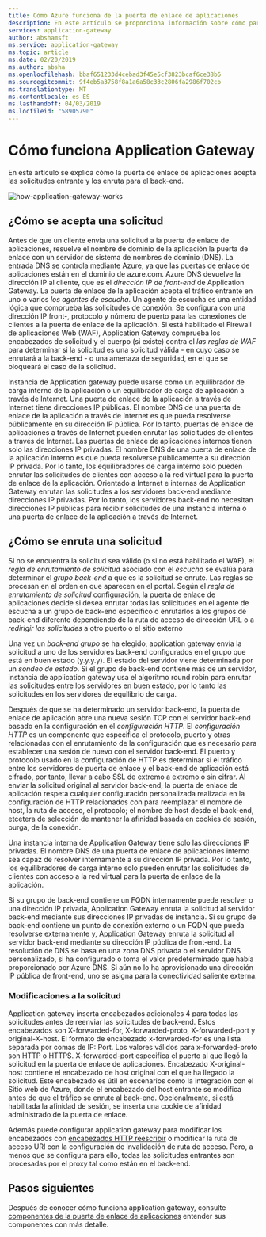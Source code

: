 ```yaml
---
title: Cómo Azure funciona de la puerta de enlace de aplicaciones
description: En este artículo se proporciona información sobre cómo para el funcionamiento de la puerta de enlace de aplicación
services: application-gateway
author: abshamsft
ms.service: application-gateway
ms.topic: article
ms.date: 02/20/2019
ms.author: absha
ms.openlocfilehash: bbaf651233d4cebad3f45e5cf3823bcaf6ce38b6
ms.sourcegitcommit: 9f4eb5a3758f8a1a6a58c33c2806fa2986f702cb
ms.translationtype: MT
ms.contentlocale: es-ES
ms.lasthandoff: 04/03/2019
ms.locfileid: "58905790"
---
```

# <a name="how-application-gateway-works"></a>Cómo funciona Application Gateway

En este artículo se explica cómo la puerta de enlace de aplicaciones acepta las solicitudes entrante y los enruta para el back-end.

![how-application-gateway-works](./media/how-application-gateway-works/how-application-gateway-works.png)

## <a name="how-a-request-is-accepted"></a>¿Cómo se acepta una solicitud

Antes de que un cliente envía una solicitud a la puerta de enlace de aplicaciones, resuelve el nombre de dominio de la aplicación la puerta de enlace con un servidor de sistema de nombres de dominio (DNS). La entrada DNS se controla mediante Azure, ya que las puertas de enlace de aplicaciones están en el dominio de azure.com. Azure DNS devuelve la dirección IP al cliente, que es el *dirección IP de front-end* de Application Gateway. La puerta de enlace de la aplicación acepta el tráfico entrante en uno o varios *los agentes de escucha*. Un agente de escucha es una entidad lógica que comprueba las solicitudes de conexión. Se configura con una dirección IP front-, protocolo y número de puerto para las conexiones de clientes a la puerta de enlace de la aplicación. Si está habilitado el Firewall de aplicaciones Web (WAF), Application Gateway comprueba los encabezados de solicitud y el cuerpo (si existe) contra el *las reglas de WAF* para determinar si la solicitud es una solicitud válida - en cuyo caso se enrutará a la back-end - o una amenaza de seguridad, en el que se bloqueará el caso de la solicitud.  

Instancia de Application gateway puede usarse como un equilibrador de carga interno de la aplicación o un equilibrador de carga de aplicación a través de Internet. Una puerta de enlace de la aplicación a través de Internet tiene direcciones IP públicas. El nombre DNS de una puerta de enlace de la aplicación a través de Internet es que pueda resolverse públicamente en su dirección IP pública. Por lo tanto, puertas de enlace de aplicaciones a través de Internet pueden enrutar las solicitudes de clientes a través de Internet. Las puertas de enlace de aplicaciones internos tienen solo las direcciones IP privadas. El nombre DNS de una puerta de enlace de la aplicación interno es que pueda resolverse públicamente a su dirección IP privada. Por lo tanto, los equilibradores de carga interno solo pueden enrutar las solicitudes de clientes con acceso a la red virtual para la puerta de enlace de la aplicación. Orientado a Internet e internas de Application Gateway enrutan las solicitudes a los servidores back-end mediante direcciones IP privadas. Por lo tanto, los servidores back-end no necesitan direcciones IP públicas para recibir solicitudes de una instancia interna o una puerta de enlace de la aplicación a través de Internet.

## <a name="how-a-request-is-routed"></a>¿Cómo se enruta una solicitud

Si no se encuentra la solicitud sea válido (o si no está habilitado el WAF), el *regla de enrutamiento de solicitud* asociado con el *escucha* se evalúa para determinar el *grupo back-end* a que es la solicitud se enrute. Las reglas se procesan en el orden en que aparecen en el portal. Según el *regla de enrutamiento de solicitud* configuración, la puerta de enlace de aplicaciones decide si desea enrutar todas las solicitudes en el agente de escucha a un grupo de back-end específico o enrutarlos a los grupos de back-end diferente dependiendo de la ruta de acceso de dirección URL o a *redirigir las solicitudes* a otro puerto o el sitio externo

Una vez un *back-end* *grupo* se ha elegido, application gateway envía la solicitud a uno de los servidores back-end configurados en el grupo que está en buen estado (y.y.y.y). El estado del servidor viene determinada por un *sondeo de estado*. Si el grupo de back-end contiene más de un servidor, instancia de application gateway usa el algoritmo round robin para enrutar las solicitudes entre los servidores en buen estado, por lo tanto las solicitudes en los servidores de equilibrio de carga.

Después de que se ha determinado un servidor back-end, la puerta de enlace de aplicación abre una nueva sesión TCP con el servidor back-end basado en la configuración en el *configuración HTTP*. El *configuración HTTP* es un componente que especifica el protocolo, puerto y otras relacionadas con el enrutamiento de la configuración que es necesario para establecer una sesión de nuevo con el servidor back-end. El puerto y protocolo usado en la configuración de HTTP es determinar si el tráfico entre los servidores de puerta de enlace y el back-end de aplicación está cifrado, por tanto, llevar a cabo SSL de extremo a extremo o sin cifrar. Al enviar la solicitud original al servidor back-end, la puerta de enlace de aplicación respeta cualquier configuración personalizada realizada en la configuración de HTTP relacionados con para reemplazar el nombre de host, la ruta de acceso, el protocolo; el nombre de host desde el back-end, etcetera de selección de mantener la afinidad basada en cookies de sesión, purga, de la conexión.

Una instancia interna de Application Gateway tiene solo las direcciones IP privadas. El nombre DNS de una puerta de enlace de aplicaciones interno sea capaz de resolver internamente a su dirección IP privada. Por lo tanto, los equilibradores de carga interno solo pueden enrutar las solicitudes de clientes con acceso a la red virtual para la puerta de enlace de la aplicación.

Si su grupo de back-end contiene un FQDN internamente puede resolver o una dirección IP privada, Application Gateway enruta la solicitud al servidor back-end mediante sus direcciones IP privadas de instancia. Si su grupo de back-end contiene un punto de conexión externo o un FQDN que pueda resolverse externamente y, Application Gateway enruta la solicitud al servidor back-end mediante su dirección IP pública de front-end. La resolución de DNS se basa en una zona DNS privada o el servidor DNS personalizado, si ha configurado o toma el valor predeterminado que había proporcionado por Azure DNS. Si aún no lo ha aprovisionado una dirección IP pública de front-end, uno se asigna para la conectividad saliente externa.

### <a name="modifications-to-the-request"></a>Modificaciones a la solicitud

Application gateway inserta encabezados adicionales 4 para todas las solicitudes antes de reenviar las solicitudes de back-end. Estos encabezados son X-forwarded-for, X-forwarded-proto, X-forwarded-port y original-X-host. El formato de encabezado x-forwarded-for es una lista separada por comas de IP: Port. Los valores válidos para x-forwarded-proto son HTTP o HTTPS. X-forwarded-port especifica el puerto al que llegó la solicitud en la puerta de enlace de aplicaciones. Encabezado X-original-host contiene el encabezado de host original con el que ha llegado la solicitud. Este encabezado es útil en escenarios como la integración con el Sitio web de Azure, donde el encabezado del host entrante se modifica antes de que el tráfico se enrute al back-end. Opcionalmente, si está habilitada la afinidad de sesión, se inserta una cookie de afinidad administrado de la puerta de enlace. 

Además puede configurar application gateway para modificar los encabezados con [encabezados HTTP reescribir](https://docs.microsoft.com/azure/application-gateway/rewrite-http-headers) o modificar la ruta de acceso URI con la configuración de invalidación de ruta de acceso. Pero, a menos que se configura para ello, todas las solicitudes entrantes son procesadas por el proxy tal como están en el back-end.


## <a name="next-steps"></a>Pasos siguientes

Después de conocer cómo funciona application gateway, consulte [componentes de la puerta de enlace de aplicaciones](application-gateway-components.md) entender sus componentes con más detalle.
